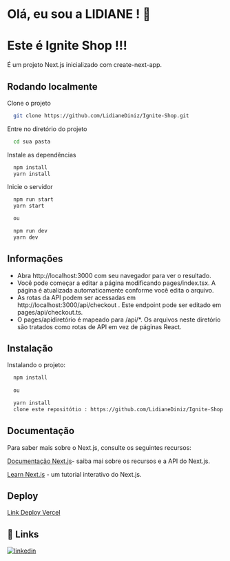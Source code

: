 
# Olá, eu sou a LIDIANE ! 👋


# Este é Ignite Shop !!!

É um projeto Next.js inicializado com create-next-app.




## Rodando localmente

Clone o projeto

```bash
  git clone https://github.com/LidianeDiniz/Ignite-Shop.git
```

Entre no diretório do projeto

```bash
  cd sua pasta 
```

Instale as dependências

```bash
  npm install
  yarn install
```

Inicie o servidor

```bash
  npm run start
  yarn start

  ou

  npm run dev
  yarn dev
```


## Informações

- Abra http://localhost:3000 com seu navegador para ver o resultado.
- Você pode começar a editar a página modificando pages/index.tsx. A página é atualizada automaticamente conforme você edita o arquivo.
- As rotas da API podem ser acessadas em http://localhost:3000/api/checkout . Este endpoint pode ser editado em pages/api/checkout.ts.
- O pages/apidiretório é mapeado para /api/*. Os arquivos neste diretório são tratados como rotas de API em vez de páginas React.





## Instalação

Instalando o projeto:

```bash
  npm install 
    
  ou

  yarn install
  clone este repositótio : https://github.com/LidianeDiniz/Ignite-Shop.git
```
    
## Documentação
Para saber mais sobre o Next.js, consulte os seguintes recursos:

[Documentação Next.js](https://nextjs.org/docs)- saiba mai sobre os recursos e a API do Next.js.


[Learn Next.js](https://nextjs.org/learn/foundations/about-nextjs) - um tutorial interativo do Next.js.


## Deploy
[Link Deploy Vercel](https://ignite-shop-aqy0elme8-lidianediniz.vercel.app/)




## 🔗 Links
[![linkedin](https://img.shields.io/badge/linkedin-0A66C2?style=for-the-badge&logo=linkedin&logoColor=white)](https://www.linkedin.com/in/lidiane-cristina-diniz/)

